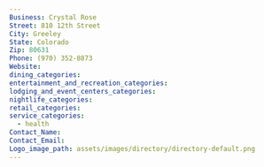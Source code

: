```yaml
---
Business: Crystal Rose
Street: 810 12th Street
City: Greeley
State: Colorado
Zip: 80631
Phone: (970) 352-8873
Website:
dining_categories:
entertainment_and_recreation_categories:
lodging_and_event_centers_categories:
nightlife_categories:
retail_categories:
service_categories:
  - health
Contact_Name:
Contact_Email:
Logo_image_path: assets/images/directory/directory-default.png
---
```




